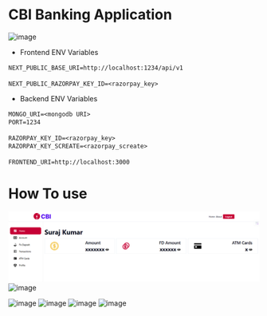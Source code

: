 # CBI Banking Application

![image](https://github.com/user-attachments/assets/e0cab57a-df52-4b0d-873a-313ea348cfc0)

- Frontend ENV Variables
```env
NEXT_PUBLIC_BASE_URI=http://localhost:1234/api/v1

NEXT_PUBLIC_RAZORPAY_KEY_ID=<razorpay_key>
```


- Backend ENV Variables
```env
MONGO_URI=<mongodb URI>
PORT=1234

RAZORPAY_KEY_ID=<razorpay_key>
RAZORPAY_KEY_SCREATE=<razorpay_screate>

FRONTEND_URI=http://localhost:3000
```

# How To use 




![image](https://github.com/Surajgupta000/kono-banking-application/blob/main/assests/Screenshot%202025-06-06%20124730.png)
![image](https://github.com/user-attachments/assets/712f80b2-89ea-4c7c-9f9f-8cde302e7e12)


![image](https://github.com/user-attachments/assets/0264e7c1-b92c-4367-bc02-5074089d6f59)
![image](https://github.com/user-attachments/assets/8f60b75c-fda0-492f-b68e-2970d6afb215)
![image](https://github.com/user-attachments/assets/923720cc-064c-4e9f-9aed-29160d73496e)
![image](https://github.com/user-attachments/assets/680854f5-4ab5-4009-9f9c-1aea5d49fda1)
